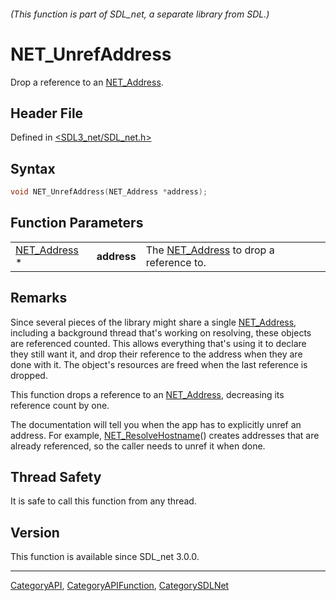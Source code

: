 ###### (This function is part of SDL_net, a separate library from SDL.)
# NET_UnrefAddress

Drop a reference to an [NET_Address](NET_Address).

## Header File

Defined in [<SDL3_net/SDL_net.h>](https://github.com/libsdl-org/SDL_net/blob/main/include/SDL3_net/SDL_net.h)

## Syntax

```c
void NET_UnrefAddress(NET_Address *address);
```

## Function Parameters

|                              |             |                                                        |
| ---------------------------- | ----------- | ------------------------------------------------------ |
| [NET_Address](NET_Address) * | **address** | The [NET_Address](NET_Address) to drop a reference to. |

## Remarks

Since several pieces of the library might share a single
[NET_Address](NET_Address), including a background thread that's working on
resolving, these objects are referenced counted. This allows everything
that's using it to declare they still want it, and drop their reference to
the address when they are done with it. The object's resources are freed
when the last reference is dropped.

This function drops a reference to an [NET_Address](NET_Address),
decreasing its reference count by one.

The documentation will tell you when the app has to explicitly unref an
address. For example, [NET_ResolveHostname](NET_ResolveHostname)() creates
addresses that are already referenced, so the caller needs to unref it when
done.

## Thread Safety

It is safe to call this function from any thread.

## Version

This function is available since SDL_net 3.0.0.

----
[CategoryAPI](CategoryAPI), [CategoryAPIFunction](CategoryAPIFunction), [CategorySDLNet](CategorySDLNet)

